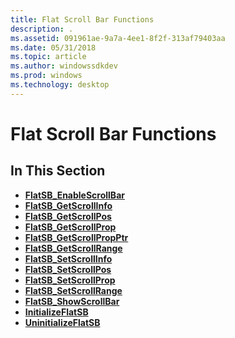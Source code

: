 ```yaml
---
title: Flat Scroll Bar Functions
description: .
ms.assetid: 091961ae-9a7a-4ee1-8f2f-313af79403aa
ms.date: 05/31/2018
ms.topic: article
ms.author: windowssdkdev
ms.prod: windows
ms.technology: desktop
---
```


# Flat Scroll Bar Functions

## In This Section

-   [**FlatSB\_EnableScrollBar**](/windows/win32/Commctrl/nf-commctrl-flatsb_enablescrollbar?branch=master)
-   [**FlatSB\_GetScrollInfo**](/windows/win32/Commctrl/nf-commctrl-flatsb_getscrollinfo?branch=master)
-   [**FlatSB\_GetScrollPos**](/windows/win32/Commctrl/nf-commctrl-flatsb_getscrollpos?branch=master)
-   [**FlatSB\_GetScrollProp**](/windows/win32/Commctrl/nf-commctrl-flatsb_getscrollprop?branch=master)
-   [**FlatSB\_GetScrollPropPtr**](/windows/win32/Commctrl/nf-commctrl-flatsb_getscrollpropptr?branch=master)
-   [**FlatSB\_GetScrollRange**](/windows/win32/Commctrl/nf-commctrl-flatsb_getscrollrange?branch=master)
-   [**FlatSB\_SetScrollInfo**](/windows/win32/Commctrl/nf-commctrl-flatsb_setscrollinfo?branch=master)
-   [**FlatSB\_SetScrollPos**](/windows/win32/Commctrl/nf-commctrl-flatsb_setscrollpos?branch=master)
-   [**FlatSB\_SetScrollProp**](/windows/win32/Commctrl/nf-commctrl-flatsb_setscrollprop?branch=master)
-   [**FlatSB\_SetScrollRange**](/windows/win32/Commctrl/nf-commctrl-flatsb_setscrollrange?branch=master)
-   [**FlatSB\_ShowScrollBar**](/windows/win32/Commctrl/nf-commctrl-flatsb_showscrollbar?branch=master)
-   [**InitializeFlatSB**](/windows/win32/Commctrl/nf-commctrl-initializeflatsb?branch=master)
-   [**UninitializeFlatSB**](/windows/win32/Commctrl/nf-commctrl-uninitializeflatsb?branch=master)

 

 





